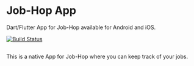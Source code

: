 # Job-Hop App


Dart/Flutter App for Job-Hop available for Android and iOS.

[![Build Status](https://travis-ci.com/My24Service/job-hop.svg?branch=main)](https://travis-ci.com/My24Service/job-hop)

##

This is a native App for Job-Hop where you can keep track of your jobs.

